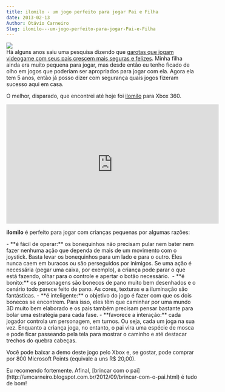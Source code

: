 ```yaml
---
title: ilomilo - um jogo perfeito para jogar Pai e Filha
date: 2013-02-13
Author: Otávio Carneiro
Slug: ilomilo---um-jogo-perfeito-para-jogar-Pai-e-Filha
---
```


[![](http://blog.ilomilo.com/http://blog.ilomilo.com/wp-content/uploads/2012/12/news_ilomiloplus02.jpg)](http://blog.ilomilo.com/http://blog.ilomilo.com/wp-content/uploads/2012/12/news_ilomiloplus02.jpg)  
Há alguns anos saiu uma pesquisa dizendo que [garotas que jogam
videogame com seus pais crescem mais seguras e
felizes](http://noticias.r7.com/tecnologia-e-ciencia/noticias/garotas-que-jogam-videogame-com-o-pai-sao-mais-felizes-20110203.html).
Minha filha ainda era muito pequena para jogar, mas desde então eu tenho
ficado de olho em jogos que poderiam ser apropriados para jogar com ela.
Agora ela tem 5 anos, então já posso dizer com segurança quais jogos
fizeram sucesso aqui em casa.

O melhor, disparado, que encontrei até hoje
foi [ilomilo](http://blog.ilomilo.com/) para Xbox 360.

<p>
<center>
<iframe allowfullscreen frameborder="0" height="315" src="http://www.youtube.com/embed/oKL6-0Jg3MI" width="560"></iframe>

</center>
  
**ilomilo** é perfeito para jogar com crianças pequenas por algumas
razões:

</p>
-   **é fácil de operar:** os bonequinhos não precisam pular nem bater
    nem fazer nenhuma ação que dependa de mais de um movimento com o
    joystick. Basta levar os bonequinhos para um lado e para o outro.
    Eles nunca caem em buracos ou são perseguidos por inimigos. Se uma
    ação é necessária (pegar uma caixa, por exemplo), a criança pode
    parar o que está fazendo, olhar para o controle e apertar o botão
    necessário. 
-   **é bonito:** os personagens são bonecos de pano muito bem
    desenhados e o cenário todo parece feito de pano. As cores, texturas
    e a iluminação são fantásticas.
-   **é inteligente:** o objetivo do jogo é fazer com que os dois
    bonecos se encontrem. Para isso, eles têm que caminhar por uma mundo
    3D muito bem elaborado e os pais também precisam pensar bastante
    para bolar uma estratégia para cada fase.
-   **favorece a interação:** cada jogador controla um personagem, em
    turnos. Ou seja, cada um joga na sua vez. Enquanto a criança joga,
    no entanto, o pai vira uma espécie de mosca e pode ficar passeando
    pela tela para mostrar o caminho e até destacar trechos do quebra
    cabeças.

<div>

Você pode baixar a demo deste jogo pelo Xbox e, se gostar, pode comprar
por 800 Microsoft Points (equivale a uns R\$ 20,00).
</p>
<p>
Eu recomendo fortemente. Afinal, [brincar com o
pai](http://umcarneiro.blogspot.com.br/2012/09/brincar-com-o-pai.html) é
tudo de bom!

</div>

<div>

</div>



